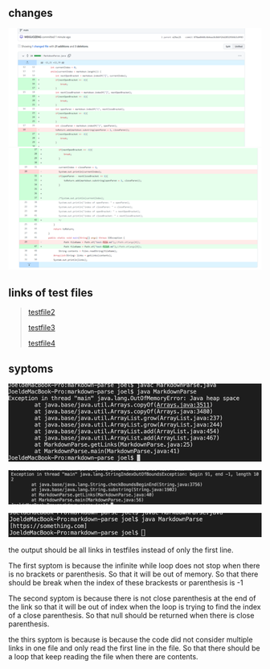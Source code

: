 ## changes
![image](change1.png)
![image](change2.png)


## links of test files
>[testfile2](https://github.com/WEIGUOZENG/markdown-parse/blob/main/test-file2.md)
>
>[testfile3](https://github.com/WEIGUOZENG/markdown-parse/blob/main/test-file3.md)
>
>[testfile4](https://github.com/WEIGUOZENG/markdown-parse/blob/main/test-file4.md)


## syptoms

![image](output2.png)

![image](output4.png)

![image](output1.png)

the output should be all links in testfiles instead of only the first line.


The first syptom is because the infinite while loop does not stop when there is no brackets or parenthesis. So that it will be out of memory. So that there should be break when the index of these brackests or parenthesis is -1

The second syptom is because there is not close parenthesis at the end of the link so that it will be out of index when the loop is trying to find the index of a close parenthesis. So that null should be returned when there is close parenthesis.

the thirs syptom is because is because the code did not consider multiple links in one file and only read the first line in the file. So that there should be a loop that keep reading the file when there are contents.
